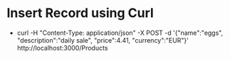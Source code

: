 # Insert Record using Curl
* curl -H "Content-Type: application/json" -X POST -d '{"name":"eggs", "description":"daily sale", "price":4.41, "currency":"EUR"}'  http://localhost:3000/Products 